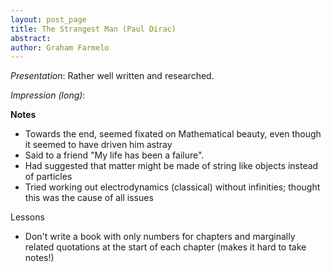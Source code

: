 ```yaml
---
layout: post_page
title: The Strangest Man (Paul Dirac)
abstract: 
author: Graham Farmelo
---
```


*Presentation*: Rather well written and researched.

*Impression (long)*: 



**Notes**

* Towards the end, seemed fixated on Mathematical beauty, even though it seemed to have driven him astray
* Said to a friend "My life has been a failure".
* Had suggested that matter might be made of string like objects instead of particles
* Tried working out electrodynamics (classical) without infinities; thought this was the cause of all issues



Lessons

* Don't write a book with only numbers for chapters and marginally related quotations at the start of each chapter (makes it hard to take notes!)

